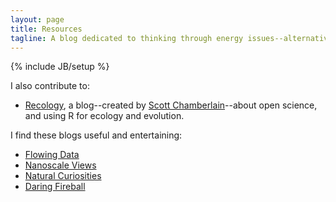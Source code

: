 ```yaml
---
layout: page
title: Resources
tagline: A blog dedicated to thinking through energy issues--alternative and traditional.
---
```

{% include JB/setup %}

I also contribute to:  

<div>
<ul>
<li><a href="http://schamberlain.github.com/">Recology</a>, a blog--created by 
<a href="http://schamberlain.github.com/scott/">Scott Chamberlain</a>--about open science, and using R for ecology and evolution.</li>
</ul>

I find these blogs useful and entertaining:
<ul>
<li><a href="http://flowingdata.com/">Flowing Data</a></li>
<li><a href="http://nanoscale.blogspot.com/">Nanoscale Views</a></li>
<li><a href="http://bblonder.wordpress.com">Natural Curiosities</a></li>
<li><a href="http://daringfireball.net">Daring Fireball</a></li>
</ul>
</div>